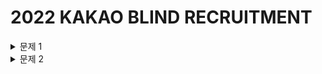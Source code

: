 2022 KAKAO BLIND RECRUITMENT
=====================

<details>
<summary>문제 1</summary>



문제 1 - 신고 결과 받기
------------------------

### 문제 설명

신입사원 무지는 게시판 불량 이용자를 신고하고 처리 결과를 메일로 발송하는 시스템을 개발하려 합니다. 무지가 개발하려는 시스템은 다음과 같습니다.

* 각 유저는 한 번에 한 명의 유저를 신고할 수 있습니다.
   * 신고 횟수에 제한은 없습니다. 서로 다른 유저를 계속해서 신고할 수 있습니다.
   * 한 유저를 여러 번 신고할 수도 있지만, 동일한 유저에 대한 신고 횟수는 1회로 처리됩니다.

* k번 이상 신고된 유저는 즉시 게시판 이용이 정지되며, 해당 유저를 신고한 모든 유저에게 정지 사실을 메일로 발송합니다.
   * 유저가 신고한 모든 내용을 취합하여 마지막에 한꺼번에 게시판 이용 정지를 시키면서 정지 메일을 발송합니다.   
      
    
다음은 전체 유저 목록이 [“muzi”, “frodo”, “apeach”, “neo”]이고, k = 2(즉, 2번 이상 신고 당하면 이용 정지)인 경우의 예시입니다.   

|유저 ID|유저가 신고한 ID|설명|
|-------|-----------------|----|
|"muzi"|"frodo"|"muzi"가 "frodo"를 신고했습니다.|
|"apeach"|"frodo"|"apeach"가 "frodo"를 신고했습니다.|
|"frodo"|"neo"|"frodo"가 "neo"를 신고했습니다.|
|"muzi"|"neo"|"muzi"가 "neo"를 신고했습니다.|
|"apeach"|"muzi"|"apeach"가 "muzi"를 신고했습니다.|


각 유저별로 신고당한 횟수는 다음과 같습니다.



|유저 ID|신고당한 횟수|
|-------|-----------------|
|"muzi"|1|
|"frodo"|2|
|"apeach"|0|
|"neo"|2|



위 예시에서는 2번 이상 신고당한 "frodo"와 "neo"의 게시판 이용이 정지됩니다. 이때, 각 유저별로 신고한 아이디와정지된 아이디를 정리하면 다음과 같습니다.



|유저 ID|유저가 신고한 ID|정지된 ID|
|-------|-----------------|----|
|"muzi"|["frodo", "neo"]|["frodo", "neo"]|
|"frodo"|["neo"]|["neo"]|
|"apeach"|["muzi", "frodo"]|["frodo"]|
|"neo"|없음|없음|


따라서 "muzi"는 처리 결과 메일을 2회, "frodo"와 "apeach"는 각각 처리 결과 메일을 1회 받게 됩니다.



이용자의 ID가 담긴 문자열 배열 **id_list**, 각 이용자가 신고한 이용자의 ID 정보가 담긴 문자열 배열 **report**, 정지 기준이 되는 신고 횟수 **k**가 매개변수로 주어질 때, 각 유저별로 처리 결과 메일을 받은 횟수를 배열에 담아 return 하도록 solution 함수를 완성해주세요.

.
### 제한사항
* 2 ≤ id_list의 길이 ≤ 1,000
  * 1 ≤ id_list의 원소 길이 ≤ 10
  * id_list의 원소는 이용자의 id를 나타내는 문자열이며 알파벳 소문자로만 이루어져 있습니다.
  * id_list에는 같은 아이디가 중복해서 들어있지 않습니다.
  
  
* 1 ≤ report의 길이 ≤ 200,000
  * 3 ≤ report의 원소 길이 ≤ 21
  * report의 원소는 "이용자id 신고한id"형태의 문자열입니다.
  * 예를 들어 "muzi frodo"의 경우 "muzi"가 "frodo"를 신고했다는 의미입니다.
  * id는 알파벳 소문자로만 이루어져 있습니다.
  * 이용자id와 신고한id는 공백(스페이스)하나로 구분되어 있습니다.
  * 자기 자신을 신고하는 경우는 없습니다.
  
  
* 1 ≤ k ≤ 200, k는 자연수입니다.
* return 하는 배열은 id_list에 담긴 id 순서대로 각 유저가 받은 결과 메일 수를 담으면 됩니다.




### 입출력 예
|id_list|report|k|result|
|-------|-----------------|----|----|
|["muzi", "frodo", "apeach", "neo"]|["muzi frodo","apeach frodo","frodo neo","muzi neo","apeach muzi"]|2|[2,1,1,0]|
|["con", "ryan"]|["ryan con", "ryan con", "ryan con", "ryan con"]|3|[0,0]|


### 입출력 예 설명



**입출력 예 #1**


문제의 예시와 같습니다.


**입출력 예 #2**


"ryan"이 "con"을 4번 신고했으나, 주어진 조건에 따라 한 유저가 같은 유저를 여러 번 신고한 경우는 신고 횟수 1회로 처리합니다. 따라서 "con"은 1회 신고당했습니다. 3번 이상 신고당한 이용자는 없으며, "con"과 "ryan"은 결과 메일을 받지 않습니다. 따라서 [0, 0]을 return 합니다.



### 제한시간 안내
  * 정확성 테스트 : 10초
 
 
 
---




### solution.c


```
#include <stdio.h>
#include <stdbool.h>
#include <stdlib.h>

// id_list_len은 배열 id_list의 길이입니다.
// report_len은 배열 report의 길이입니다.
// 파라미터로 주어지는 문자열은 const로 주어집니다. 변경하려면 문자열을 복사해서 사용하세요.
int* solution(const char* id_list[], size_t id_list_len, const char* report[], size_t report_len, int k) {
    // return 값은 malloc 등 동적 할당을 사용해주세요. 할당 길이는 상황에 맞게 변경해주세요.
    int* answer = (int*)malloc(1);
    return answer;
}
```
  
  
### - 1등 코드 (민기, 승제)


<details>


<summary>코드 보기</summary>


```
#define _CRT_SECURE_NO_WARNINGS
#define BUFFER_SIZE 20

#include <stdio.h>
#include <stdbool.h>
#include <stdlib.h>
#include <string.h>

const char* id_list[] = { "muzi", "frodo", "apeach", "neo" };
const char* report[] = { "muzi frodo","apeach frodo","frodo neo","muzi neo","apeach muzi" };

size_t id_list_len = sizeof(id_list) / sizeof(id_list[0]);
size_t report_len = sizeof(report) / sizeof(report[0]);


int* solution(const char* id_list[], size_t id_list_len, const char* report[], size_t report_len, int k) {

	int** ch;
	int i, j;
	ch = (int**)malloc(sizeof(int*) * id_list_len);
	for (int i = 0; i < id_list_len; i++) {
		if (ch != NULL) {
			ch[i] = (int*)malloc(sizeof(int) * id_list_len);
		}
	}

	for (i = 0; i < report_len; i++) {
		char* report_strtok;
		char report_copy[20];
		strcpy(report_copy, report[i]);

		report_strtok = strtok(report_copy, " ");
		int index1 = 0;
		for (j = 0; j < id_list_len; j++) {
			if (strcmp(id_list[j], report_strtok) == 0) {
				index1 = j;
				break;
			}
		}

		report_strtok = strtok(NULL, " ");
		int index2 = 0;
		for (j = 0; j < id_list_len; j++) {
			if (strcmp(id_list[j], report_strtok) == 0) {
				index2 = j;
				break;
			}
		}

		ch[index1][index2] = 1;
	}

	int* result = (int*)calloc(id_list_len, sizeof(int));
	int* answer = (int*)calloc(id_list_len, sizeof(int));
	for (j = 0; j < id_list_len; j++) {
		for (i = 0; i < id_list_len; i++) {
			if (ch[i][j] == 1) result[j] += 1;
		}
		if (result[j] >= k) {
			for (i = 0; i < id_list_len; i++) {
				if (ch[i][j] == 1) answer[i] += 1;
			}
		}
	}

	for (i = 0; i < id_list_len; i++) {
		free(ch[i]);
	}
	free(ch);
	free(result);
	return answer;
}
```
  
</details>  
  
  
---
---  
</details>



<details>
<summary>문제 2</summary>




문제 2 - k 진수에서 소수의 개수 구하기
------------------------

### 문제 설명

양의 정수 **n**이 주어집니다. 이 숫자를 **k**진수로 바꿨을 때, 변환된 수 안에 아래 조건에 맞는 소수(Prime number)가 몇 개인지 알아보려 합니다.

* **0P0**처럼 소수 양쪽에 0이 있는 경우
* **P0**처럼 소수 오른쪽에만 0이 있고 왼쪽에는 아무것도 없는 경우
* **0P**처럼 소수 왼쪽에만 0이 있고 오른쪽에는 아무것도 없는 경우
* **P**처럼 소수 양쪽에 아무것도 없는 경우
* 단, **P**는 각 자릿수에 0을 포함하지 않는 소수입니다.
   * 예를 들어, 101은 **P**가 될 수 없다.
      
    
예를들어, 437674을 3진수로 바꾸면 **211**0**2**01010**11**입니다. 여기서 찾을 수 있는 조건에 맞는 소수는 왼쪽부터 순서대로 211, 2, 11이 있으며, 총 3개입니다.
(211, 2, 11을 **k**진법으로 보았을 때가 아닌, 10진법으로 보았을 때 소수여야 한다는 점에 주의합니다.)
211은 **P0** 형태에서 찾을 수 있으며, 2는 **0P0**에서, 11은 **0P**에서 찾을 수 있습니다.


정수 **n**과 **k**가 매개변수로 주어집니다. **n**을 **k**진수로 바꿧을 때, 변환된 수 안에서 찾을 수 있는 **위 조건에 맞는 소수**의 개수를 return 하도록 solution 함수를 완성해 주세요.


---



### 제한사항
  * 1 <= **n** <= 1,000,000
  * 3 <= **k** <= 10
  
  
  
---


### 입출력 예
|n|k|result|
|-|-|------|
|437674|3|3|
|110011|10|2|
  
  
  
---



### 입출력 예 설명



**입출력 예 #1**


문제 예시와 같습니다.


**입출력 예 #2**


110011을 10진수로 바꾸면 110011입니다. 여기서 찾을 수 있는 조건에 맞는 소수는 11, 11 2개입니다. 이와 같이, 중복되는 소수를 발견하더라도 모두 따로 세어야 합니다.
 
 
 
---



### solution.c


```
#include <stdio.h>
#include <stdbool.h>
#include <stdlib.h>

int solution(int n,int k){
  int answer = -1;
  return answer;
}
```


### - 1등 코드 (??, ??)


<details>


<summary>코드 보기</summary>



```

```



---
---
</details>



</details>
